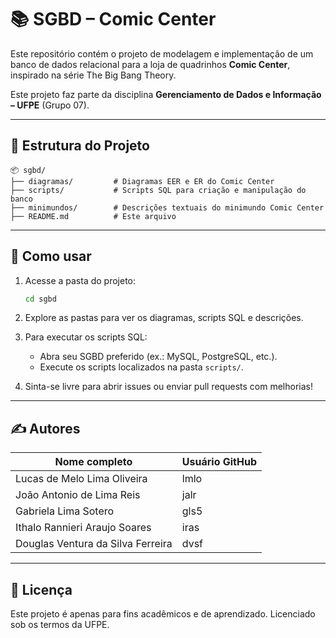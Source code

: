 
# 📚 SGBD – Comic Center

Este repositório contém o projeto de modelagem e implementação de um banco de dados relacional para a loja de quadrinhos **Comic Center**, inspirado na série The Big Bang Theory.  

Este projeto faz parte da disciplina **Gerenciamento de Dados e Informação – UFPE** (Grupo 07).

---

## 📂 Estrutura do Projeto

```
📦 sgbd/
├── diagramas/         # Diagramas EER e ER do Comic Center
├── scripts/           # Scripts SQL para criação e manipulação do banco
├── minimundos/        # Descrições textuais do minimundo Comic Center
├── README.md          # Este arquivo
```

---

## 🚀 Como usar

1. Acesse a pasta do projeto:  
   ```bash
   cd sgbd
   ```

2. Explore as pastas para ver os diagramas, scripts SQL e descrições.  

3. Para executar os scripts SQL:  
   - Abra seu SGBD preferido (ex.: MySQL, PostgreSQL, etc.).  
   - Execute os scripts localizados na pasta `scripts/`.  

4. Sinta-se livre para abrir issues ou enviar pull requests com melhorias!

---

## ✍️ Autores

| Nome completo                      | Usuário GitHub |
| ---------------------------------- | -------------- |
| Lucas de Melo Lima Oliveira        | lmlo           |
| João Antonio de Lima Reis          | jalr           |
| Gabriela Lima Sotero               | gls5           |
| Ithalo Rannieri Araujo Soares      | iras           |
| Douglas Ventura da Silva Ferreira  | dvsf           |

---

## 📜 Licença

Este projeto é apenas para fins acadêmicos e de aprendizado. Licenciado sob os termos da UFPE.
